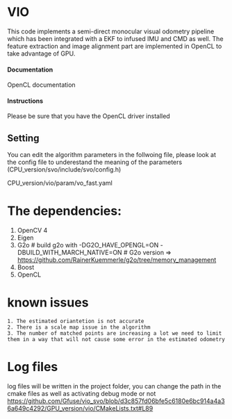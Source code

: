 VIO
===

This code implements a semi-direct monocular visual odometry pipeline which has been integrated with a EKF to infused IMU and CMD as well. The feature extraction and image alignment part are implemented in OpenCL to take advantage of GPU.

    
#### Documentation
OpenCL documentation

#### Instructions
Please be sure that you have the OpenCL driver installed


## Setting

You can edit the algorithm parameters in the follwoing file, please look at the config file to underestand the meaning of the parameters (CPU_version/svo/include/svo/config.h)

CPU_version/vio/param/vo_fast.yaml

# The dependencies:
1. OpenCV 4
2. Eigen
3. G2o  # build g2o with -DG2O_HAVE_OPENGL=ON -DBUILD_WITH_MARCH_NATIVE=ON
        # G2o version => https://github.com/RainerKuemmerle/g2o/tree/memory_management
4. Boost
5. OpenCL

# known issues
    1. The estimated oriantetion is not accurate 
    2. There is a scale map issue in the algorithm 
    3. The number of matched points are increasing a lot we need to limit them in a way that will not cause some error in the estimated odometry
    
# Log files
log files will be written in the project folder, you can change the path in the cmake files as well as activating debug mode or not
https://github.com/Gfuse/vio_svo/blob/d3c857fd06bfe5c6180e6bc914a4a36a649c4292/GPU_version/vio/CMakeLists.txt#L89



